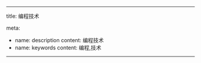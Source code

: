 ---

title: 编程技术

meta:
  - name: description
    content: 编程技术
  - name: keywords
    content: 编程,技术

---